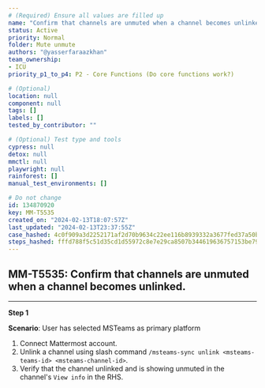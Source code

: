```yaml
---
# (Required) Ensure all values are filled up
name: "Confirm that channels are unmuted when a channel becomes unlinked."
status: Active
priority: Normal
folder: Mute unmute
authors: "@yasserfaraazkhan"
team_ownership: 
- ICU
priority_p1_to_p4: P2 - Core Functions (Do core functions work?)

# (Optional)
location: null
component: null
tags: []
labels: []
tested_by_contributor: ""

# (Optional) Test type and tools
cypress: null
detox: null
mmctl: null
playwright: null
rainforest: []
manual_test_environments: []

# Do not change
id: 134870920
key: MM-T5535
created_on: "2024-02-13T18:07:57Z"
last_updated: "2024-02-13T23:37:55Z"
case_hashed: 4c0f909a3d2252171af2d70b9634c22ee116b8939332a3677fed37a50bd0eeb9a5b7ed8bd788b6eb8922ec5f81c6bd79
steps_hashed: fffd788f5c51d35cd1d55972c8e7e29ca8507b344619636757153be79953b04bbcf8b32e77d4e03fd119509d606cec08
---
```


<!-- (Auto-generated) Based on frontmatter's "key" and "name" -->

## MM-T5535: Confirm that channels are unmuted when a channel becomes unlinked.

---

**Step 1**

**Scenario**: User has selected MSTeams as primary platform

1. Connect Mattermost account.
2. Unlink a channel using slash command `/msteams-sync unlink <msteams-teams-id> <msteams-channel-id>`.
3. Verify that the channel unlinked and is showing unmuted in the channel's `View info` in the RHS.
